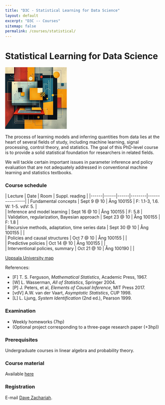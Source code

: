```yaml
---
title: "D3C - Statistical Learning for Data Science"
layout: default
excerpt: "D3C -- Courses"
sitemap: false
permalink: /courses/statistical/
---
```


# Statistical Learning for Data Science

![title](../../images/courses/fig_statisticallearning_small.png)

The process of learning models and inferring quantities from data lies at the heart of several fields of study, including machine learning, signal
processing, control theory, and statistics. The goal of this PhD-level course is to provide a solid
statistical foundation for researchers in related fields.

We will tackle certain important issues in parameter inference and policy evaluation that are not adequately addressed in conventional
machine learning and statistics textbooks.

### Course schedule

| Lecture | Date | Room | Suppl. reading | 
|------|------|------|--------|----------------|
| Fundamental concepts | Sept 9 @ 10 | Ång 100155 | F: 1.1-3, 1.6. W: 1-5. vdV: 5. |                
| Inference and model learning |  Sept 16 @ 10 | Ång 100155 | F: 5.8 |                
| Validation, regularization, Bayesian approach |  Sept 23 @ 10 | Ång 100155 | F: 1.8 |                 
| Recursive methods, adaptation, time series data |  Sept 30 @ 10 | Ång 100155 |        |               
| Policies and causal structures |  Oct 7 @ 10 | Ång 100155 |        |                
| Predictive policies | Oct 14 @ 10 | Ång 100155 |        |                 
| Interventional policies, summary | Oct 21 @ 10 | Ång 100190 |        |                

[Uppsala University map](https://use.mazemap.com/#v=1&campusid=49)

References:
* [F] T. S. Ferguson, *Mathematical Statistics*, Academic Press, 1967.
* [W] L. Wasserman, *All of Statistics*, Springer 2004.
* [P] J. Peters, et al, *Elements of Causal Inference*, MIT Press 2017.
* [vdV] A.W. van der Vaart, *Asymptotic Statistics*, CUP 1998.
* [L] L. Ljung, *System Identification* (2nd ed.), Pearson 1999.

### Examination
* Weekly homeworks (7hp)
* (Optional project corresponding to a three-page research paper (+3hp))

### Prerequisites
Undergraduate courses in linear algebra and probability theory.

### Course material
Available [here](https://www.dropbox.com/scl/fo/q7iwphqctutb1psj79po9/AOT6WILzo0UnfDkjfby8Qes?rlkey=fxj75srxkj2m99adv0obcdqlu&dl=0)

### Registration
E-mail [Dave Zachariah](https://www.uu.se/en/contact-and-organisation/staff?query=N13-1398). 
